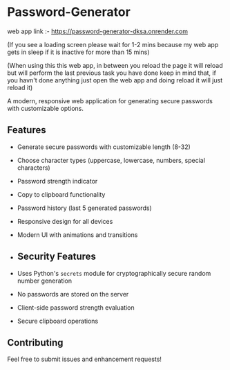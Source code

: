 # Password-Generator
web app link :- https://password-generator-dksa.onrender.com

(If you see a loading screen please wait for 1-2 mins because my web app gets in sleep if it is inactive for more than 15 mins)

(When using this this web app, in between you reload the page it will reload but will perform the last previous task you have done keep in mind that, if you havn't done anything just open the web app and doing reload it will just reload it)

A modern, responsive web application for generating secure passwords with customizable options.

## Features

- Generate secure passwords with customizable length (8-32)
- Choose character types (uppercase, lowercase, numbers, special characters)
- Password strength indicator
- Copy to clipboard functionality
- Password history (last 5 generated passwords)
- Responsive design for all devices
- Modern UI with animations and transitions

- ## Security Features

- Uses Python's `secrets` module for cryptographically secure random number generation
- No passwords are stored on the server
- Client-side password strength evaluation
- Secure clipboard operations

## Contributing

Feel free to submit issues and enhancement requests! 
